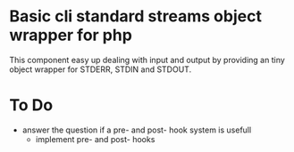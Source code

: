 # Basic cli standard streams object wrapper for php

This component easy up dealing with input and output by providing an tiny object wrapper for STDERR, STDIN and STDOUT.

# To Do

* answer the question if a pre- and post- hook system is usefull
    * implement pre- and post- hooks
